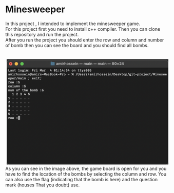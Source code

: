 # Minesweeper
In this project , I intended to implement the minesweeper game.</br>
For this project first you need to install c++ compiler. Then you can clone this repository and run the project.</br>
After you run the project you should enter the row and column and number of bomb then you can see the board and you should find all bombs.</br>
</br>

<img src="image/showboard.png" style="vertical-align:top; margin:4px">
</br>
As you can see in the image above, the game board is open for you and you have to find the location of the bombs by selecting the column and row. You can also use the flag (indicating that the bomb is here) and the question mark (houses That you doubt) use.
